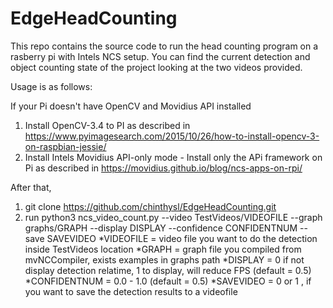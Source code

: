 # EdgeHeadCounting

This repo contains the source code to run the head counting program on a rasberry pi with Intels NCS setup.
You can find the current detection and object counting state of the project looking at the two videos provided.

Usage is as follows:

If your Pi doesn't have OpenCV and Movidius API installed

1) Install OpenCV-3.4 to PI as described in https://www.pyimagesearch.com/2015/10/26/how-to-install-opencv-3-on-raspbian-jessie/
2) Install Intels Movidius API-only mode - Install only the APi framework on Pi as described in https://movidius.github.io/blog/ncs-apps-on-rpi/

After that,

1) git clone https://github.com/chinthysl/EdgeHeadCounting.git
2) run python3 ncs_video_count.py --video TestVideos/VIDEOFILE --graph graphs/GRAPH --display DISPLAY --confidence CONFIDENTNUM --save SAVEVIDEO
    *VIDEOFILE = video file you want to do the detection inside TestVideos location
    *GRAPH = graph file you compiled from mvNCCompiler, exists examples in graphs path
    *DISPLAY = 0 if not display detection relatime, 1 to display, will reduce FPS (default = 0.5)
    *CONFIDENTNUM = 0.0 - 1.0 (default = 0.5)
    *SAVEVIDEO = 0 or 1 , if you want to save the detection results to a videofile

